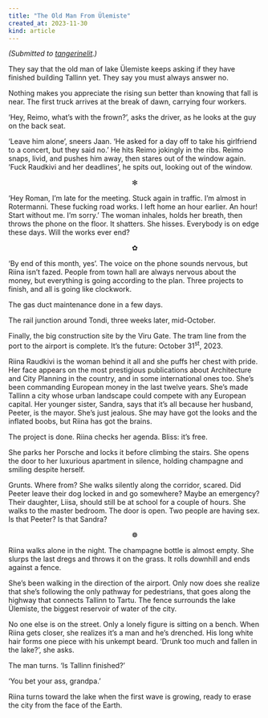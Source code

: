 ```yaml
---
title: "The Old Man From Ülemiste"
created_at: 2023-11-30
kind: article
---
```


_(Submitted to [tangerinelit](https://www.instagram.com/tangerinelit/).)_

They say that the old man of lake Ülemiste keeps asking if they have finished building Tallinn yet. They say you must always answer no.

Nothing makes you appreciate the rising sun better than knowing that fall is near. The first truck arrives at the break of dawn, carrying four workers.

‘Hey, Reimo, what’s with the frown?’, asks the driver, as he looks at the guy on the back seat.

‘Leave him alone’, sneers Jaan. ‘He asked for a day off to take his girlfriend to a concert, but they said no.’ He hits Reimo jokingly in the ribs. Reimo snaps, livid, and pushes him away, then stares out of the window again. ‘Fuck Raudkivi and her deadlines’, he spits out, looking out of the window.

<p style="text-align: center">✻</p>

‘Hey Roman, I’m late for the meeting. Stuck again in traffic.  I’m almost in Rotermanni. These fucking road works. I left home an hour earlier. An hour! Start without me. I’m sorry.’ The woman inhales, holds her breath, then throws the phone on the floor. It shatters. She hisses. Everybody is on edge these days. Will the works ever end?

<p style="text-align: center">✿</p>

‘By end of this month, yes’. The voice on the phone sounds nervous, but Riina isn’t fazed. People from town hall are always nervous about the money, but everything is going according to the plan. Three projects to finish, and all is going like clockwork.

The gas duct maintenance done in a few days.

The rail junction around Tondi, three weeks later, mid-October.

Finally, the big construction site by the Viru Gate. The tram line from the port to the airport is complete. It’s the future: October 31<sup>st</sup>, 2023.

Riina Raudkivi is the woman behind it all and she puffs her chest with pride. Her face appears on the most prestigious publications about Architecture and City Planning in the country, and in some international ones too. She’s been commanding European money in the last twelve years. She’s made Tallinn a city whose urban landscape could compete with any European capital. Her younger sister, Sandra, says that it’s all because her husband, Peeter, is the mayor. She’s just jealous. She may have got the looks and the inflated boobs, but Riina has got the brains.

The project is done. Riina checks her agenda. Bliss: it’s free.

She parks her Porsche and locks it before climbing the stairs. She opens the door to her luxurious apartment in silence, holding champagne and smiling despite herself.

Grunts. Where from? She walks silently along the corridor, scared. Did Peeter leave their dog locked in and go somewhere? Maybe an emergency? Their daughter, Liisa, should still be at school for a couple of hours. She walks to the master bedroom. The door is open. Two people are having sex. Is that Peeter? Is that Sandra?

<p style="text-align: center">❁</p>

Riina walks alone in the night. The champagne bottle is almost empty. She slurps the last dregs and throws it on the grass. It rolls downhill and ends against a fence.

She’s been walking in the direction of the airport. Only now does she realize that she’s following the only pathway for pedestrians, that goes along the highway that connects Tallinn to Tartu. The fence surrounds the lake Ülemiste, the biggest reservoir of water of the city.

No one else is on the street. Only a lonely figure is sitting on a bench. When Riina gets closer, she realizes it’s a man and he’s drenched. His long white hair forms one piece with his unkempt beard. ‘Drunk too much and fallen in the lake?’, she asks.

The man turns. ‘Is Tallinn finished?’

‘You bet your ass, grandpa.’

Riina turns toward the lake when the first wave is growing, ready to erase the city from the face of the Earth.

